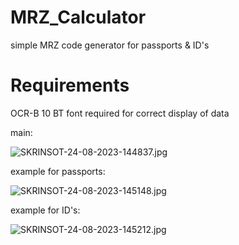 # MRZ_Calculator
simple MRZ code generator for passports &amp; ID's

# Requirements

OCR-B 10 BT font required for correct display of data

main:

<img src="https://ltdfoto.ru/images/2023/08/24/SKRINSOT-24-08-2023-144837.jpg" alt="SKRINSOT-24-08-2023-144837.jpg" border="0" />

example for passports:

<img src="https://ltdfoto.ru/images/2023/08/24/SKRINSOT-24-08-2023-145148.jpg" alt="SKRINSOT-24-08-2023-145148.jpg" border="0" />

example for ID's:

<img src="https://ltdfoto.ru/images/2023/08/24/SKRINSOT-24-08-2023-145212.jpg" alt="SKRINSOT-24-08-2023-145212.jpg" border="0" />


